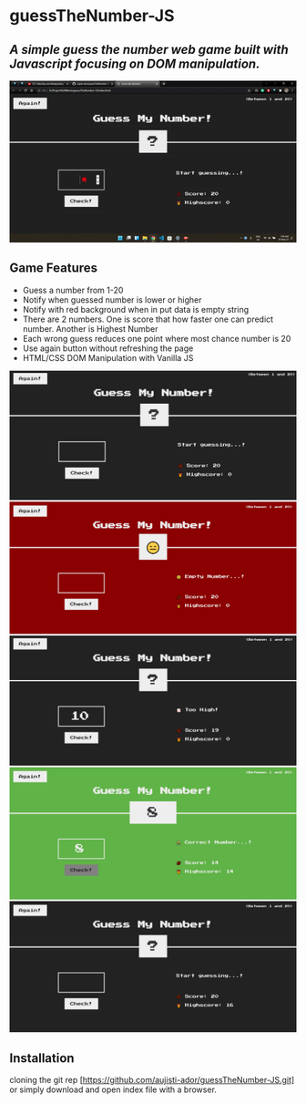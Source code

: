 # guessTheNumber-JS
## _A simple guess the number web game built with Javascript focusing on DOM manipulation._

![git](screenshots/fullVideoGif.gif)

## Game Features

- Guess a number from 1-20
- Notify when guessed number is lower or higher
- Notify with red background when in put data is empty string
- There are 2 numbers. One is score that how faster one can predict number. Another is Highest Number
- Each wrong guess reduces one point where most chance number is 20
- Use again button without refreshing the page
- HTML/CSS DOM Manipulation with Vanilla JS


![git](screenshots/firstSS.png) ![git](screenshots/secondSS.png)
![git](screenshots/thirdSS.png) ![git](screenshots/fourSS.png)
![git](screenshots/fifthSS.png)

## Installation

cloning the git rep [https://github.com/aujisti-ador/guessTheNumber-JS.git]
or simply download and open index file with a browser.
